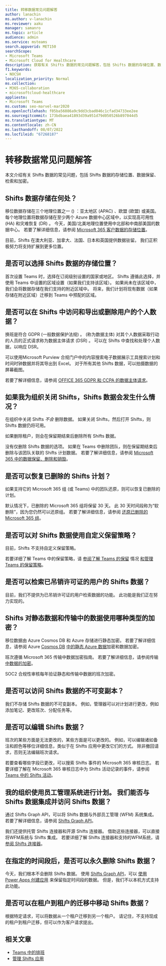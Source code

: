 ```yaml
---
title: 转移数据常见问题解答
author: lanachin
ms.author: v-lanachin
ms.reviewer: aaku
manager: samanro
ms.topic: article
audience: admin
ms.service: msteams
search.appverid: MET150
searchScope:
- Microsoft Teams
- Microsoft Cloud for Healthcare
description: 获取有关 Shifts 数据的常见问题解答，包括 Shifts 数据的存储位置、数据保留、检索和加密。
f1.keywords:
- NOCSH
localization_priority: Normal
ms.collection:
- M365-collaboration
- microsoftcloud-healthcare
appliesto:
- Microsoft Teams
ms.custom: seo-marvel-mar2020
ms.openlocfilehash: f05ba56086a9c9dd3cbad046c1cfad34733ee2ee
ms.sourcegitcommit: 173bdbaea41893d39a951d79d050526b897044d5
ms.translationtype: MT
ms.contentlocale: zh-CN
ms.lasthandoff: 08/07/2022
ms.locfileid: "67268187"
---
```

# <a name="shifts-data-faq"></a>转移数据常见问题解答

本文介绍有关 Shifts 数据的常见问题，包括 Shifts 数据的存储位置、数据保留、检索和加密。

## <a name="where-is-shifts-data-stored"></a>Shifts 数据存储在何处？

移位数据存储在三个地理位置之一 () ：亚太地区 (APAC) 、欧盟 (欧盟) 或美国。 每个地理位置将数据存储在至少两个 Azure 数据中心区域中，以实现高可用性 (HA) 和灾难恢复 (DR) 。 今天，美国/北美地理位置使用中北部和中南部美国的数据中心。 若要了解详细信息，请参阅 [Microsoft 365 客户数据的存储位置](/microsoft-365/enterprise/o365-data-locations)。

目前，Shifts 在澳大利亚、加拿大、法国、日本和英国提供数据驻留。 我们正积极努力将支持扩展到更多位置。

## <a name="can-i-choose-where-shifts-data-is-stored"></a>是否可以选择 Shifts 数据的存储位置？

首次设置 Teams 时，选择在订阅级别设置的国家或地区。 Shifts 遵循此选择，并使用 Teams 中设置的区域设置（如果我们支持该区域）。 如果尚未在该区域中，我们会将数据存储在我们支持的附近区域中。 将来，我们计划将现有数据（如果存储在附近区域）迁移到 Teams 中预配的区域。

## <a name="can-i-access-and-export-or-delete-a-users-personal-data-in-shifts"></a>是否可以在 Shifts 中访问和导出或删除用户的个人数据？

换班是符合 GDPR (一般数据保护法规) 。  (称为数据主体) 对其个人数据采取行动的人员的正式请求称为数据主体请求 (DSR) 。 可以在 Shifts 中查找和处理个人数据，以响应 DSR。

可以使用Microsoft Purview 合规门户中的内容搜索电子数据展示工具搜索计划和时间时钟数据并将其导出到 Excel。 对于所有其他 Shifts 数据，可以拍摄数据的屏幕截图。

若要了解详细信息，请参阅 [OFFICE 365 GDPR 和 CCPA 的数据主体请求](/microsoft-365/compliance/gdpr-dsr-office365)。

## <a name="what-happens-to-shifts-data-if-i-turn-off-shifts-for-my-organization"></a>如果我为组织关闭 Shifts，Shifts 数据会发生什么情况？

在组织中关闭 Shifts *不会* 删除数据。 如果关闭 Shifts，然后打开 Shifts，则 Shifts 数据仍将可用。

如果删除租户，则会在保留期结束后删除所有 Shifts 数据。

没有仅删除 Shifts 数据的选项。 如果在 Teams 中删除团队，则在保留期结束后删除与该团队关联的 Shifts 计划数据。 若要了解详细信息，请参阅 [Microsoft 365 中的数据保留、删除和销毁](/compliance/assurance/assurance-data-retention-deletion-and-destruction-overview)。

## <a name="can-i-recover-a-shifts-schedule-that-was-deleted"></a>是否可以恢复已删除的 Shifts 计划？

如果支持它的 Microsoft 365 组 (或 Teams) 中的团队还原，则可以恢复已删除的计划。

默认情况下，已删除的 Microsoft 365 组将保留 30 天。 此 30 天时间段称为“软删除”，因为您仍然可以还原组。 若要了解详细信息，请参阅 [还原已删除的 Microsoft 365 组](/microsoft-365/admin/create-groups/restore-deleted-group?tabs=admin-center)。

## <a name="can-i-use-custom-retention-policies-for-shifts-data"></a>是否可以对 Shifts 数据使用自定义保留策略？

目前，Shifts 不支持自定义保留策略。

若要详细了解 Teams 中的保留策略，请 [参阅了解 Teams 的保留](/microsoft-365/compliance/retention-policies-teams) 情况 [和管理 Teams 的保留策略](../../retention-policies.md)。

## <a name="can-i-retrieve-shifts-data-for-a-user-whose-license-was-revoked"></a>是否可以检索已吊销许可证的用户的 Shifts 数据？

目前，我们不提供为已吊销许可证的用户检索数据的功能。 此功能是我们正在努力实现的。

## <a name="what-type-of-encryption-does-shifts-use-for-data-at-rest-and-in-transit"></a>Shifts 对静态数据和传输中的数据使用哪种类型的加密？

移位数据由 Azure Cosmos DB 和 Azure 存储进行静态加密。 若要了解详细信息，请参阅 Azure [Cosmos DB](/azure/cosmos-db/database-encryption-at-rest) [中的静态 Azure 数据](/azure/security/fundamentals/encryption-atrest)加密和数据加密。

班次遵循 Microsoft 365 传输中数据加密指南。 若要了解详细信息，请参阅传输 [中数据的加密](/compliance/assurance/assurance-encryption-in-transit)。

SOC2 合规性审核每年验证静态和传输中数据的班次加密。

## <a name="can-i-access-immutable-copies-of-shifts-data"></a>是否可以访问 Shifts 数据的不可变副本？

我们不存储 Shifts 数据的不可变副本。 例如，管理器可以对计划进行更改，例如添加笔记、更改班次、分配任务等。

## <a name="can-shifts-data-be-edited"></a>是否可以编辑 Shifts 数据？

班次的某些方面是无法更改的，某些方面是可以更改的。 例如，可以编辑诸如备注和颜色等移位详细信息，类似于在 Shifts 应用中更改它们的方式。 除非撤回请求，否则无法编辑班次请求。

若要查看哪些字段已更改，可以搜索 Shifts 事件的 Microsoft 365 审核日志。 若要详细了解在 Microsoft 365 审核日志中为 Shifts 活动记录的事件，请参阅 [Teams 中的 Shifts 活动](../../audit-log-events.md#shifts-in-teams-activities)。

## <a name="my-organization-uses-a-workforce-management-system-for-scheduling-can-we-integrate-with-and-access-shifts-data"></a>我的组织使用员工管理系统进行计划。 我们能否与 Shifts 数据集成并访问 Shifts 数据？

通过 Shifts Graph API，可以将 Shifts 数据与外部员工管理 (WFM) 系统集成。 若要了解详细信息，请参阅 [Shifts Graph API](/graph/api/resources/shift)。

我们还提供托管 Shifts 连接器和开源 Shifts 连接器。 借助这些连接器，可以直接将WFM系统与 Shifts 集成。 若要详细了解 Shifts 连接器和支持的WFM系统，请[参阅 Shifts 连接器](shifts-connectors.md)。

## <a name="can-shifts-data-be-deleted-permanently-after-a-specified-period-of-time"></a>在指定的时间段后，是否可以永久删除 Shifts 数据？

今天，我们根本不会删除 Shifts 数据。 使用 [Shifts Graph API](/graph/api/resources/shift)，可以 [使用 Power Apps 创建应用](/powerapps/maker/) 来保留指定时间段的数据。 但是，我们不以本机方式支持此功能。

## <a name="can-shifts-data-be-moved-in-a-tenant-to-tenant-migration"></a>是否可以在租户到租户的迁移中移动 Shifts 数据？

根据特定请求，可以将数据从一个租户迁移到另一个租户。 请记住，不支持现成的租户到租户迁移，但可以作为客户请求提出。

## <a name="related-articles"></a>相关文章

- [Teams 中的排班](../shifts-for-teams-landing-page.md)
- [管理 Shifts 应用](manage-the-shifts-app-for-your-organization-in-teams.md)
